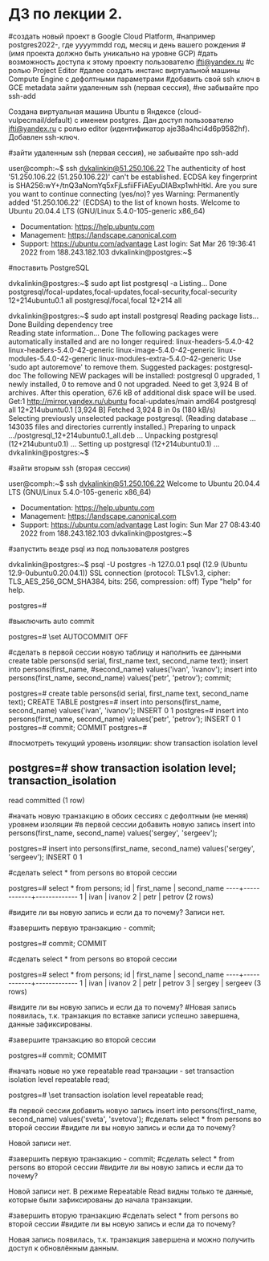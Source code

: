 # ДЗ по лекции 2.

#создать новый проект в Google Cloud Platform, 
#например postgres2022-, где yyyymmdd год, месяц и день вашего рождения 
#(имя проекта должно быть уникально на уровне GCP) 
#дать возможность доступа к этому проекту пользователю ifti@yandex.ru 
#с ролью Project Editor 
#далее создать инстанс виртуальной машины Compute Engine с дефолтными параметрами
#добавить свой ssh ключ в GCE metadata зайти удаленным ssh (первая сессия), 
#не забывайте про ssh-add

Создана виртуальная машина Ubuntu в Яндексе (cloud-vulpecmail/default) 
с именем postgres. Дан доступ пользователю ifti@yandex.ru с ролью editor 
(идентификатор aje38a4hci4d6p9582hf). Добавлен ssh-ключ.

#зайти удаленным ssh (первая сессия), не забывайте про ssh-add

user@comph:~$ ssh dvkalinkin@51.250.106.22
The authenticity of host '51.250.106.22 (51.250.106.22)' can't be established.
ECDSA key fingerprint is SHA256:wY+/tnQ3aNomYq5xFjLsfiiFFiAEyuDlABxp1whHtkI.
Are you sure you want to continue connecting (yes/no)? yes
Warning: Permanently added '51.250.106.22' (ECDSA) to the list of known hosts.
Welcome to Ubuntu 20.04.4 LTS (GNU/Linux 5.4.0-105-generic x86_64)

 * Documentation:  https://help.ubuntu.com
 * Management:     https://landscape.canonical.com
 * Support:        https://ubuntu.com/advantage
Last login: Sat Mar 26 19:36:41 2022 from 188.243.182.103
dvkalinkin@postgres:~$ 

#поставить PostgreSQL

dvkalinkin@postgres:~$ sudo apt list postgresql -a
Listing... Done
postgresql/focal-updates,focal-updates,focal-security,focal-security 12+214ubuntu0.1 all
postgresql/focal,focal 12+214 all

dvkalinkin@postgres:~$ sudo apt install postgresql
Reading package lists... Done
Building dependency tree       
Reading state information... Done
The following packages were automatically installed and are no longer required:
  linux-headers-5.4.0-42 linux-headers-5.4.0-42-generic
  linux-image-5.4.0-42-generic linux-modules-5.4.0-42-generic
  linux-modules-extra-5.4.0-42-generic
Use 'sudo apt autoremove' to remove them.
Suggested packages:
  postgresql-doc
The following NEW packages will be installed:
  postgresql
0 upgraded, 1 newly installed, 0 to remove and 0 not upgraded.
Need to get 3,924 B of archives.
After this operation, 67.6 kB of additional disk space will be used.
Get:1 http://mirror.yandex.ru/ubuntu focal-updates/main amd64 postgresql all 12+214ubuntu0.1 [3,924 B]
Fetched 3,924 B in 0s (180 kB/s)       
Selecting previously unselected package postgresql.
(Reading database ... 143035 files and directories currently installed.)
Preparing to unpack .../postgresql_12+214ubuntu0.1_all.deb ...
Unpacking postgresql (12+214ubuntu0.1) ...
Setting up postgresql (12+214ubuntu0.1) ...
dvkalinkin@postgres:~$ 

#зайти вторым ssh (вторая сессия)

user@comph:~$ ssh dvkalinkin@51.250.106.22
Welcome to Ubuntu 20.04.4 LTS (GNU/Linux 5.4.0-105-generic x86_64)

 * Documentation:  https://help.ubuntu.com
 * Management:     https://landscape.canonical.com
 * Support:        https://ubuntu.com/advantage
Last login: Sun Mar 27 08:43:40 2022 from 188.243.182.103
dvkalinkin@postgres:~$ 

#запустить везде psql из под пользователя postgres

dvkalinkin@postgres:~$ psql -U postgres -h 127.0.0.1
psql (12.9 (Ubuntu 12.9-0ubuntu0.20.04.1))
SSL connection (protocol: TLSv1.3, cipher: TLS_AES_256_GCM_SHA384, bits: 256, compression: off)
Type "help" for help.

postgres=# 

#выключить auto commit

postgres=# \set AUTOCOMMIT OFF

#сделать в первой сессии новую таблицу и наполнить ее данными create table persons(id serial, first_name text, second_name text); insert into persons(first_name, #second_name) values('ivan', 'ivanov'); insert into persons(first_name, second_name) values('petr', 'petrov'); commit; 

postgres=# create table persons(id serial, first_name text, second_name text);
CREATE TABLE
postgres=# insert into persons(first_name, second_name) values('ivan', 'ivanov');
INSERT 0 1
postgres=# insert into persons(first_name, second_name) values('petr', 'petrov');
INSERT 0 1
postgres=# commit;
COMMIT
postgres=#

#посмотреть текущий уровень изоляции: show transaction isolation level 

postgres=# show transaction isolation level;
 transaction_isolation 
-----------------------
 read committed
(1 row)

#начать новую транзакцию в обоих сессиях с дефолтным (не меняя) уровнем изоляции 
#в первой сессии добавить новую запись insert into persons(first_name, second_name) values('sergey', 'sergeev'); 

postgres=# insert into persons(first_name, second_name) values('sergey', 'sergeev'); 
INSERT 0 1

#сделать select * from persons во второй сессии 

postgres=# select * from persons;
 id | first_name | second_name 
----+------------+-------------
  1 | ivan       | ivanov
  2 | petr       | petrov
(2 rows)

#видите ли вы новую запись и если да то почему? 
Записи нет.

#завершить первую транзакцию - commit; 

postgres=# commit;
COMMIT

#сделать select * from persons во второй сессии 

postgres=# select * from persons;
 id | first_name | second_name 
----+------------+-------------
  1 | ivan       | ivanov
  2 | petr       | petrov
  3 | sergey     | sergeev
(3 rows)

#видите ли вы новую запись и если да то почему? 
#Новая запись появилась, т.к. транзакция по вставке записи успешно завершена, данные зафиксированы.

#завершите транзакцию во второй сессии 

postgres=# commit;
COMMIT

#начать новые но уже repeatable read транзации - set transaction isolation level repeatable read; 

postgres=# \set transaction isolation level repeatable read;

#в первой сессии добавить новую запись insert into persons(first_name, second_name) values('sveta', 'svetova');
#сделать select * from persons во второй сессии 
#видите ли вы новую запись и если да то почему? 

Новой записи нет.

#завершить первую транзакцию - commit; 
#сделать select * from persons во второй сессии 
#видите ли вы новую запись и если да то почему? 

Новой записи нет. В режиме Repeatable Read видны только те данные, которые были зафиксированы до начала транзакции.

#завершить вторую транзакцию 
#сделать select * from persons во второй сессии 
#видите ли вы новую запись и если да то почему?

Новая запись появилась, т.к. транзакция завершена и можно получить доступ к обновлённым данным.




